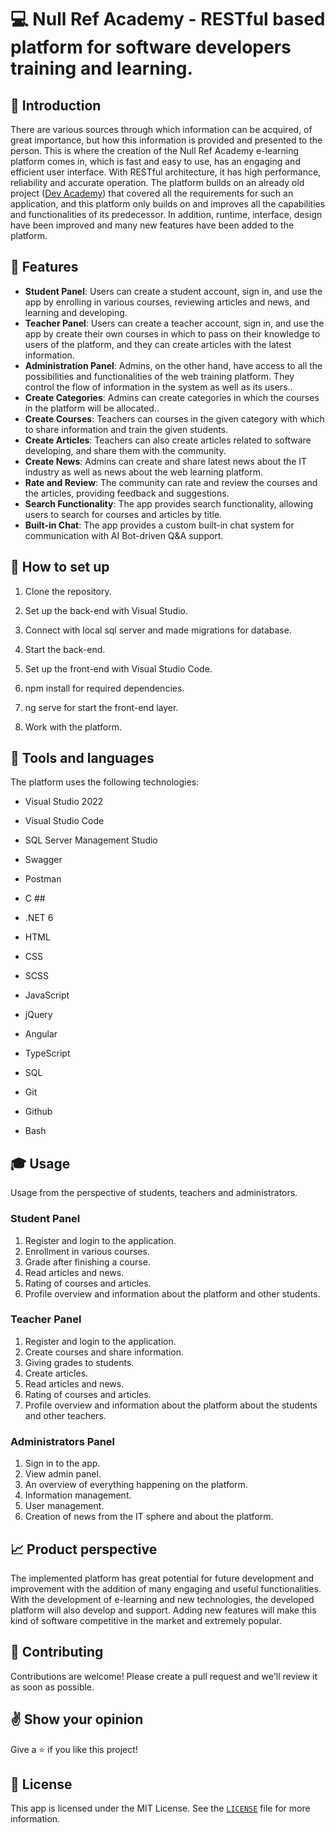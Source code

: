 # 💻 Null Ref Academy - RESTful based platform for software developers training and learning.

## :page_facing_up: Introduction
There are various sources through which information can be acquired, of great importance, but how this information is provided and presented to the person. This is where the creation of the Null Ref Academy e-learning platform comes in, which is fast and easy to use, has an engaging and efficient user interface. With RESTful architecture, it has high performance, reliability and accurate operation. The platform builds on an already old project ([Dev Academy](https://github.com/georgianastasov/dev-academy-webapi-angular)) that covered all the requirements for such an application, and this platform only builds on and improves all the capabilities and functionalities of its predecessor. In addition, runtime, interface, design have been improved and many new features have been added to the platform.

## **🌟 Features**
* **Student Panel**: Users can create a student account, sign in, and use the app by enrolling in various courses, reviewing articles and news, and learning and developing.
* **Teacher Panel**: Users can create a teacher account, sign in, and use the app by create their own courses in which to pass on their knowledge to users of the platform, and they can create articles with the latest information.
* **Administration Panel**: Admins, on the other hand, have access to all the possibilities and functionalities of the web training platform. They control the flow of information in the system as well as its users..
* **Create Categories**: Admins can create categories in which the courses in the platform will be allocated..
* **Create Courses**: Teachers can courses in the given category with which to share information and train the given students.
* **Create Articles**: Teachers can also create articles related to software developing, and share them with the community.
* **Create News**: Admins can create and share latest news about the IT industry as well as news about the web learning platform.
* **Rate and Review**: The community can rate and review the courses and the articles, providing feedback and suggestions.
* **Search Functionality**: The app provides search functionality, allowing users to search for courses and articles by title.
* **Built-in Chat**: The app provides a custom built-in chat system for communication with AI Bot-driven Q&A support.

## :electric_plug: How to set up
1. Clone the repository.
2. Set up the back-end with Visual Studio.
3. Connect with local sql server and made migrations for database.
4. Start the back-end.

5. Set up the front-end with Visual Studio Code.
6. npm install for required dependencies.
7. ng serve for start the front-end layer.

8. Work with the platform.

## :wrench: Tools and languages
The platform uses the following technologies:
* Visual Studio 2022
* Visual Studio Code
* SQL Server Management Studio 
* Swagger
* Postman

* C ##
* .NET 6
* HTML
* CSS
* SCSS
* JavaScript
* jQuery
* Angular
* TypeScript
* SQL

* Git
* Github
* Bash

## **🎓 Usage**
Usage from the perspective of students, teachers and administrators.

### **Student Panel**
1. Register and login to the application.
2. Enrollment in various courses.
3. Grade after finishing a course.
4. Read articles and news.
5. Rating of courses and articles.
6. Profile overview and information about the platform and other students.

### **Teacher Panel**
1. Register and login to the application.
2. Create courses and share information.
3. Giving grades to students.
4. Create articles.
5. Read articles and news.
5. Rating of courses and articles.
6. Profile overview and information about the platform about the students and other teachers.

### **Administrators Panel**
1. Sign in to the app.
2. View admin panel.
3. An overview of everything happening on the platform.
4. Information management.
5. User management.
6. Creation of news from the IT sphere and about the platform.

## :chart_with_upwards_trend: Product perspective
The implemented platform has great potential for future development and improvement with the addition of many engaging and useful functionalities. With the development of e-learning and new technologies, the developed platform will also develop and support. Adding new features will make this kind of software competitive in the market and extremely popular.

## **🤝 Contributing**
Contributions are welcome! Please create a pull request and we'll review it as soon as possible.
## ✌️ Show your opinion
Give a ⭐ if you like this project!

## 📝 License
This app is licensed under the MIT License. See the <code>[LICENSE](https://github.com/georgianastasov/null-ref-academy-restful/blob/main/LICENSE)</code> file for more information.